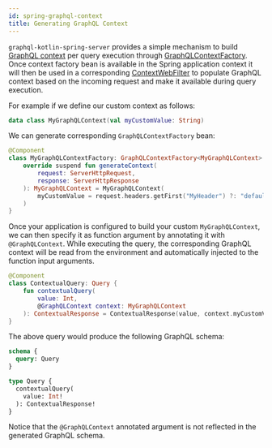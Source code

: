 ```yaml
---
id: spring-graphql-context
title: Generating GraphQL Context
---
```


`graphql-kotlin-spring-server` provides a simple mechanism to build [GraphQL context](../execution/contextual-data) per query execution through
[GraphQLContextFactory](https://github.com/ExpediaGroup/graphql-kotlin/blob/master/graphql-kotlin-spring-server/src/main/kotlin/com/expediagroup/graphql/spring/execution/GraphQLContextFactory.kt).
Once context factory bean is available in the Spring application context it will then be used in a corresponding
[ContextWebFilter](https://github.com/ExpediaGroup/graphql-kotlin/blob/master/graphql-kotlin-spring-server/src/main/kotlin/com/expediagroup/graphql/spring/execution/ContextWebFilter.kt)
to populate GraphQL context based on the incoming request and make it available during query execution.

For example if we define our custom context as follows:

```kotlin
data class MyGraphQLContext(val myCustomValue: String)
```

We can generate corresponding `GraphQLContextFactory` bean:

```kotlin
@Component
class MyGraphQLContextFactory: GraphQLContextFactory<MyGraphQLContext> {
    override suspend fun generateContext(
        request: ServerHttpRequest, 
        response: ServerHttpResponse
    ): MyGraphQLContext = MyGraphQLContext(
        myCustomValue = request.headers.getFirst("MyHeader") ?: "defaultContext"
    )
}
```

Once your application is configured to build your custom `MyGraphQLContext`, we can then specify it as function argument by annotating it with `@GraphQLContext`. 
While executing the query, the corresponding GraphQL context will be read from the environment and automatically injected to the function input arguments.

```kotlin
@Component
class ContextualQuery: Query {
    fun contextualQuery(
        value: Int,
        @GraphQLContext context: MyGraphQLContext
    ): ContextualResponse = ContextualResponse(value, context.myCustomValue)
}
```

The above query would produce the following GraphQL schema:

```graphql
schema {
  query: Query
}

type Query {
  contextualQuery(
    value: Int!
  ): ContextualResponse!
}
```

Notice that the `@GraphQLContext` annotated argument is not reflected in the generated GraphQL schema.
